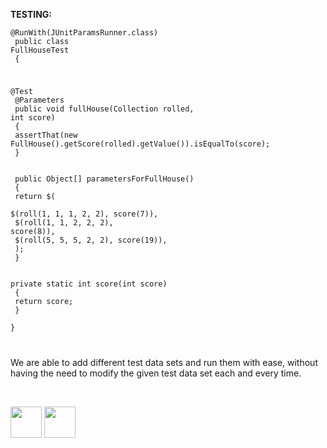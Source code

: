 
<b>TESTING:</b>

<code><pre>@RunWith(JUnitParamsRunner.class)<br>
public class FullHouseTest <br>
{<br>

@Test<br>
@Parameters<br>
public void fullHouse(Collection rolled, int score)<br> 
{<br>
assertThat(new FullHouse().getScore(rolled).getValue()).isEqualTo(score);<br>
}<br>
<br>
public Object[] parametersForFullHouse()<br> 
{<br>
return $(<br>
$(roll(1, 1, 1, 2, 2), score(7)),<br>
$(roll(1, 1, 2, 2, 2), score(8)),<br>
$(roll(5, 5, 5, 2, 2), score(19)),<br>
);<br>
}<br>
<br>
private static int score(int score) <br>
{<br>
return score;<br>
}<br>
}<br>
</pre></code>

 We are able to add different test data sets and run them with ease, without having the need to modify the given test data set each and every time.

<br>

[<img src="https://cloud.githubusercontent.com/assets/14101008/10718970/e8253ecc-7b43-11e5-8fcb-af3acab64686.png" width="50" height="50"></img>](https://github.com/hariniiyer/CSCI-5828_Presentation2_Testing-Frameworks/blob/master/data1.md)
[<img src="https://cloud.githubusercontent.com/assets/14101008/10718969/e5b6db32-7b43-11e5-886a-b848ca79f105.png" width="50" height="50"></img>](https://github.com/hariniiyer/CSCI-5828_Presentation2_Testing-Frameworks/blob/master/data3.md)

